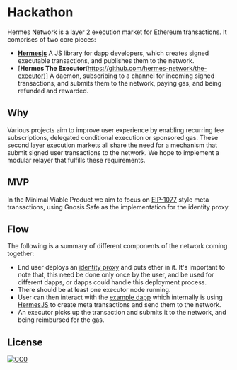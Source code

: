 # Hackathon
Hermes Network is a layer 2 execution market for Ethereum transactions. It comprises of two core pieces:
- [**Hermesjs**](https://github.com/hermes-network/hermesjs) A JS library for dapp developers, which creates signed executable transactions, and publishes them to the network.
- [**Hermes The Executor**(https://github.com/hermes-network/the-executor)] A daemon, subscribing to a channel for incoming signed transactions, and submits them to the network, paying gas, and being refunded and rewarded.

## Why
Various projects aim to improve user experience by enabling recurring fee subscriptions, delegated conditional execution or sponsored gas. These second layer execution markets all share the need for a mechanism that submit signed user transactions to the network. We hope to implement a modular relayer that fulfills these requirements.

## MVP
In the Minimal Viable Product we aim to focus on [EIP-1077](https://github.com/ethereum/EIPs/blob/master/EIPS/eip-1077.md) style meta transactions, using Gnosis Safe as the implementation for the identity proxy.

## Flow
The following is a summary of different components of the network coming together:

- End user deploys an [identity proxy](https://github.com/hermes-network/safe-contracts) and puts ether in it. It's important to note that, this need be done only once by the user, and be used for different dapps, or dapps could handle this deployment process.
- There should be at least one executor node running.
- User can then interact with the [example dapp](https://github.com/hermes-network/demo) which internally is using [HermesJS](https://github.com/hermes-network/hermesjs) to create meta transactions and send them to the network.
- An executor picks up the transaction and submits it to the network, and being reimbursed for the gas.

## License
[![CC0](https://licensebuttons.net/p/zero/1.0/88x31.png)](https://creativecommons.org/publicdomain/zero/1.0/)

